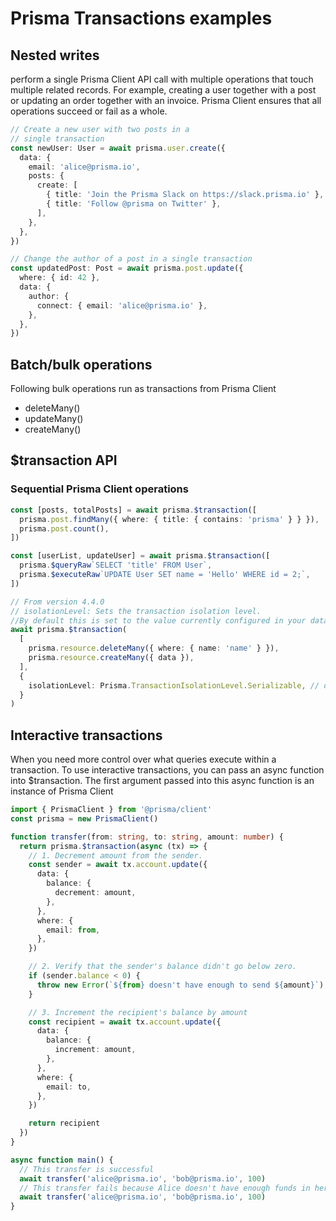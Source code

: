 # Prisma Transactions examples

## Nested writes
perform a single Prisma Client API call with multiple operations that touch multiple related records.
For example, creating a user together with a post or updating an order together with an invoice. 
Prisma Client ensures that all operations succeed or fail as a whole.

```typescript
// Create a new user with two posts in a
// single transaction
const newUser: User = await prisma.user.create({
  data: {
    email: 'alice@prisma.io',
    posts: {
      create: [
        { title: 'Join the Prisma Slack on https://slack.prisma.io' },
        { title: 'Follow @prisma on Twitter' },
      ],
    },
  },
})

// Change the author of a post in a single transaction
const updatedPost: Post = await prisma.post.update({
  where: { id: 42 },
  data: {
    author: {
      connect: { email: 'alice@prisma.io' },
    },
  },
})
```

## Batch/bulk operations
Following bulk operations run as transactions from Prisma Client

- deleteMany()
- updateMany()
- createMany()

## $transaction API
### Sequential Prisma Client operations

```typescript
const [posts, totalPosts] = await prisma.$transaction([
  prisma.post.findMany({ where: { title: { contains: 'prisma' } } }),
  prisma.post.count(),
])

const [userList, updateUser] = await prisma.$transaction([
  prisma.$queryRaw`SELECT 'title' FROM User`,
  prisma.$executeRaw`UPDATE User SET name = 'Hello' WHERE id = 2;`,
])

// From version 4.4.0
// isolationLevel: Sets the transaction isolation level. 
//By default this is set to the value currently configured in your database.
await prisma.$transaction(
  [
    prisma.resource.deleteMany({ where: { name: 'name' } }),
    prisma.resource.createMany({ data }),
  ],
  {
    isolationLevel: Prisma.TransactionIsolationLevel.Serializable, // optional, default defined by database configuration
  }
)
```

## Interactive transactions
When you need more control over what queries execute within a transaction.
To use interactive transactions, you can pass an async function into $transaction.
The first argument passed into this async function is an instance of Prisma Client

```typescript
import { PrismaClient } from '@prisma/client'
const prisma = new PrismaClient()

function transfer(from: string, to: string, amount: number) {
  return prisma.$transaction(async (tx) => {
    // 1. Decrement amount from the sender.
    const sender = await tx.account.update({
      data: {
        balance: {
          decrement: amount,
        },
      },
      where: {
        email: from,
      },
    })

    // 2. Verify that the sender's balance didn't go below zero.
    if (sender.balance < 0) {
      throw new Error(`${from} doesn't have enough to send ${amount}`)
    }

    // 3. Increment the recipient's balance by amount
    const recipient = await tx.account.update({
      data: {
        balance: {
          increment: amount,
        },
      },
      where: {
        email: to,
      },
    })

    return recipient
  })
}

async function main() {
  // This transfer is successful
  await transfer('alice@prisma.io', 'bob@prisma.io', 100)
  // This transfer fails because Alice doesn't have enough funds in her account
  await transfer('alice@prisma.io', 'bob@prisma.io', 100)
}
```
